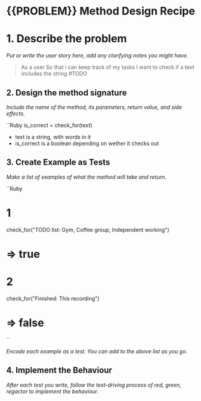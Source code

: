 # {{PROBLEM}} Method Design Recipe

# 1. Describe the problem

_Put or write the user story here, add any clarifying notes you might have._

> As a user
> So that i can keep track of my tasks
> I want to check if a text includes the string #TODO

## 2. Design the method signature

_Include the name of the method, its parameters, return value, and side effects._

``Ruby
is_correct = check_for(text)

* text is a string, with words in it
* is_correct is a boolean depending on wether it checks out

## 3. Create Example as Tests

_Make a list of examples of what the method will take and return._

``Ruby
# 1
check_for("TODO list: Gym, Coffee group, Independent working")
# =>  true

# 2
check_for("Finished: This recording")
# =>  false

``

_Encode each example as a test. You can add to the above list as you go._

## 4. Implement the Behaviour

_After each test you write, follow the test-driving process of red, green, regactor to implement the behaviour._